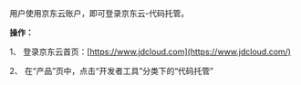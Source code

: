 用户使用京东云账户，即可登录京东云-代码托管。

**操作：**

1、 登录京东云首页：[https://www.jdcloud.com](https://www.jdcloud.com/)

2、 在“产品”页中，点击“开发者工具”分类下的“代码托管”
